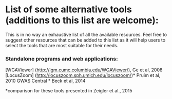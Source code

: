 # List of some alternative tools (additions to this list are welcome): 

This is in no way an exhaustive list of all the available resources. Feel free to suggest other resources that can be added to this list as it will help users to select the tools that are most suitable for their needs. 

### Standalone programs and web applications: 

[WGAViewer] (http://igm.cumc.columbia.edu/WGAViewer/), Ge et al, 2008 
[LocusZoom] (http://locuszoom.sph.umich.edu/locuszoom/)* Pruim et al, 2010
GWAS Central * Beck et al, 2014

*comparison for these tools presented in Zeigler et al., 2015

